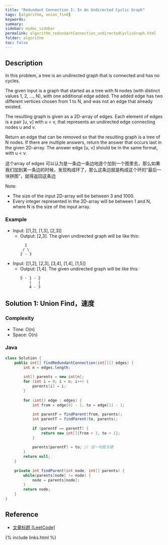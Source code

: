 ```yaml
---
title: "Redundant Connection I: In An Undirected Cyclic Graph"
tags: [algorithm, union_find]
keywords:
summary:
sidebar: mydoc_sidebar
permalink: algorithm_redundantConnection_undirectedCyclicGraph.html
folder: algorithm
toc: false
---
```


## Description
In this problem, a tree is an undirected graph that is connected and has no cycles.

The given input is a graph that started as a tree with N nodes (with distinct values 1, 2, ..., N), with one additional edge added. The added edge has two different vertices chosen from 1 to N, and was not an edge that already existed.

The resulting graph is given as a 2D-array of edges. Each element of edges is a pair [u, v] with u < v, that represents an undirected edge connecting nodes u and v.

Return an edge that can be removed so that the resulting graph is a tree of N nodes. If there are multiple answers, return the answer that occurs last in the given 2D-array. The answer edge [u, v] should be in the same format, with u < v.

这个array of edges 可以认为是一条边一条边地逐个加到一个图里去，那么如果我们加到某一条边的时候，发现构成环了，那么这条边就是构成这个环的“最后一块拼图”，就得返回这条边

Note:
* The size of the input 2D-array will be between 3 and 1000.
* Every integer represented in the 2D-array will be between 1 and N, where N is the size of the input array.

### Example
* Input: [[1,2], [1,3], [2,3]]
  * Output: [2,3]. The given undirected graph will be like this:
    ```
      1
     / \
    2 - 3
    ```
* Input: [[1,2], [2,3], [3,4], [1,4], [1,5]]
  * Output: [1,4]. The given undirected graph will be like this:
    ```
    5 - 1 - 2
        |   |
        4 - 3
    ```

## Solution 1: Union Find，速度

### Complexity
* Time: O(n)
* Space: O(n)

### Java
```java
class Solution {
    public int[] findRedundantConnection(int[][] edges) {
        int n = edges.length;
        
        int[] parents = new int[n];
        for (int i = 0; i < n; i++) {
            parents[i] = i;
        }
        
        for (int[] edge : edges) {
            int from = edge[0] - 1, to = edge[1] - 1;
            
            int parentF = findParent(from, parents);
            int parentT = findParent(to, parents);
            
            if (parentF == parentT) {
                return new int[]{from + 1, to + 1};
            }
            
            parents[parentF] = to; // 这一句是关键
        }
        return null;
    }
    
    private int findParent(int node, int[] parents) {
        while(parents[node] != node) {
            node = parents[node];
        }
        return node;
    }
}
```

## Reference
* [文章标题 [LeetCode]](网址放在这里)

{% include links.html %}
